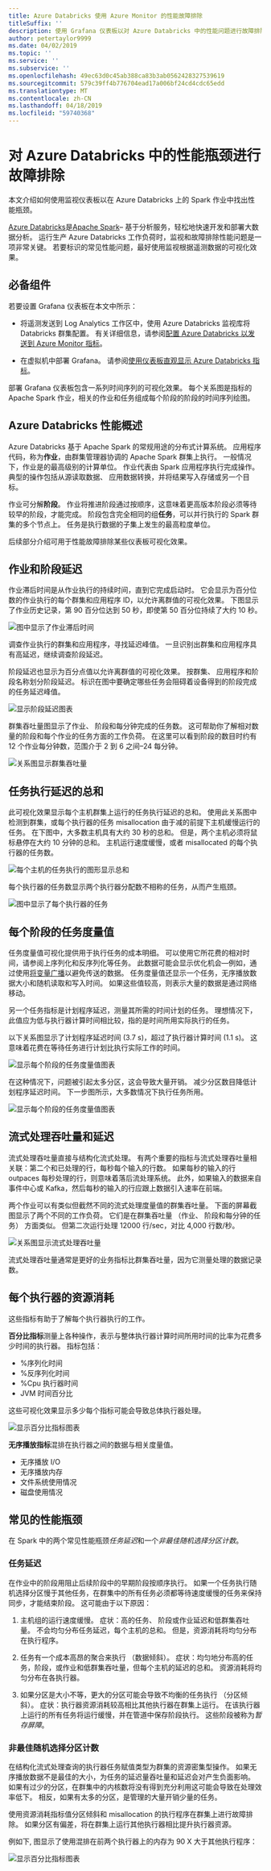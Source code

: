 ```yaml
---
title: Azure Databricks 使用 Azure Monitor 的性能故障排除
titleSuffix: ''
description: 使用 Grafana 仪表板以对 Azure Databricks 中的性能问题进行故障排除
author: petertaylor9999
ms.date: 04/02/2019
ms.topic: ''
ms.service: ''
ms.subservice: ''
ms.openlocfilehash: 49ec63d0c45ab388ca83b3ab0562428327539619
ms.sourcegitcommit: 579c39ff4b776704ead17a006bf24cd4cdc65edd
ms.translationtype: MT
ms.contentlocale: zh-CN
ms.lasthandoff: 04/18/2019
ms.locfileid: "59740368"
---
```

# <a name="troubleshoot-performance-bottlenecks-in-azure-databricks"></a>对 Azure Databricks 中的性能瓶颈进行故障排除

本文介绍如何使用监视仪表板以在 Azure Databricks 上的 Spark 作业中找出性能瓶颈。

[Azure Databricks](/azure/azure-databricks/)是[Apache Spark](https://spark.apache.org/)– 基于分析服务，轻松地快速开发和部署大数据分析。 运行生产 Azure Databricks 工作负荷时，监视和故障排除性能问题是一项非常关键。 若要标识的常见性能问题，最好使用监视根据遥测数据的可视化效果。

## <a name="prerequisites"></a>必备组件

若要设置 Grafana 仪表板在本文中所示：

- 将遥测发送到 Log Analytics 工作区中，使用 Azure Databricks 监视库将 Databricks 群集配置。 有关详细信息，请参阅[配置 Azure Databricks 以发送到 Azure Monitor 指标](./configure-cluster.md)。

- 在虚拟机中部署 Grafana。 请参阅[使用仪表板直观显示 Azure Databricks 指标](./dashboards.md)。

部署 Grafana 仪表板包含一系列时间序列的可视化效果。 每个关系图是指标的 Apache Spark 作业，相关的作业和任务组成每个阶段的阶段的时间序列绘图。

## <a name="azure-databricks-performance-overview"></a>Azure Databricks 性能概述

Azure Databricks 基于 Apache Spark 的常规用途的分布式计算系统。 应用程序代码，称为**作业**，由群集管理器协调的 Apache Spark 群集上执行。 一般情况下，作业是的最高级别的计算单位。 作业代表由 Spark 应用程序执行完成操作。 典型的操作包括从源读取数据、 应用数据转换，并将结果写入存储或另一个目标。

作业可分解**阶段**。 作业将推进阶段通过按顺序，这意味着更高版本阶段必须等待较早的阶段，才能完成。 阶段包含完全相同的组**任务**，可以并行执行的 Spark 群集的多个节点上。 任务是执行数据的子集上发生的最高粒度单位。

后续部分介绍可用于性能故障排除某些仪表板可视化效果。

## <a name="job-and-stage-latency"></a>作业和阶段延迟

作业滞后时间是从作业执行的持续时间，直到它完成启动时。 它会显示为百分位数的作业执行的每个群集和应用程序 ID，以允许离群值的可视化效果。 下图显示了作业历史记录，第 90 百分位达到 50 秒，即使第 50 百分位持续了大约 10 秒。

![图中显示了作业滞后时间](./_images/grafana-job-latency.png)

调查作业执行的群集和应用程序，寻找延迟峰值。 一旦识别出群集和应用程序具有高延迟，继续调查阶段延迟。

阶段延迟也显示为百分点值以允许离群值的可视化效果。 按群集、 应用程序和阶段名称划分阶段延迟。 标识在图中要确定哪些任务会阻碍着设备得到的阶段完成的任务延迟峰值。

![显示阶段延迟图表](./_images/grafana-stage-latency.png)

群集吞吐量图显示了作业、 阶段和每分钟完成的任务数。 这可帮助你了解相对数量的阶段和每个作业的任务方面的工作负荷。 在这里可以看到阶段的数目时约有 12 个作业每分钟数，范围介于 2 到 6 之间&ndash;24 每分钟。

![关系图显示群集吞吐量](./_images/grafana-cluster-throughput.png)

## <a name="sum-of-task-execution-latency"></a>任务执行延迟的总和

此可视化效果显示每个主机群集上运行的任务执行延迟的总和。 使用此关系图中检测到群集，或每个执行器的任务 misallocation 由于减的前提下主机缓慢运行的任务。 在下图中，大多数主机具有大约 30 秒的总和。 但是，两个主机必须将鼠标悬停在大约 10 分钟的总和。 主机运行速度缓慢，或者 misallocated 的每个执行器的任务数。

![每个主机的任务执行的图形显示总和](./_images/grafana-sum-task-exec.png)

每个执行器的任务数显示两个执行器分配数不相称的任务，从而产生瓶颈。

![图中显示了每个执行器的任务](./_images/grafana-tasks-per-exec.png)

## <a name="task-metrics-per-stage"></a>每个阶段的任务度量值

任务度量值可视化提供用于执行任务的成本明细。 可以使用它所花费的相对时间，请参阅上序列化和反序列化等任务。 此数据可能会显示优化机会&mdash;例如，通过使用[将变量广播](https://spark.apache.org/docs/2.2.0/rdd-programming-guide.html#broadcast-variables)以避免传送的数据。 任务度量值还显示一个任务，无序播放数据大小和随机读取和写入时间。 如果这些值较高，则表示大量的数据是通过网络移动。

另一个任务指标是计划程序延迟，测量其所需的时间计划的任务。 理想情况下，此值应为低与执行器计算时间相比较，指的是时间所用实际执行的任务。

以下关系图显示了计划程序延迟时间 (3.7 s)，超过了执行器计算时间 (1.1 s)。 这意味着花费在等待任务进行计划比执行实际工作的时间。

![显示每个阶段的任务度量值图表](./_images/grafana-metrics-per-stage.png)

在这种情况下，问题被引起太多分区，这会导致大量开销。 减少分区数目降低计划程序延迟时间。 下一步图所示，大多数情况下执行任务所用。

![显示每个阶段的任务度量值图表](./_images/grafana-metrics-per-stage2.png)

## <a name="streaming-throughput-and-latency"></a>流式处理吞吐量和延迟

流式处理吞吐量直接与结构化流式处理。 有两个重要的指标与流式处理吞吐量相关联：第二个和已处理的行，每秒每个输入的行数。 如果每秒的输入的行 outpaces 每秒处理的行，则意味着落后流处理系统。 此外，如果输入的数据来自事件中心或 Kafka，然后每秒的输入的行应跟上数据引入速率在前端。

两个作业可以有类似但截然不同的流式处理度量值的群集吞吐量。 下面的屏幕截图显示了两个不同的工作负荷。 它们是在群集吞吐量 （作业、 阶段和每分钟的任务） 方面类似。 但第二次运行处理 12000 行/sec，对比 4,000 行数/秒。

![关系图显示流式处理吞吐量](./_images/grafana-streaming-throughput.png)

流式处理吞吐量通常是更好的业务指标比群集吞吐量，因为它测量处理的数据记录数。

## <a name="resource-consumption-per-executor"></a>每个执行器的资源消耗

这些指标有助于了解每个执行器执行的工作。

**百分比指标**测量上各种操作，表示与整体执行器计算时间所用时间的比率为花费多少时间的执行器。 指标包括：

- %序列化时间
- %反序列化时间
- %Cpu 执行器时间
- JVM 时间百分比

这些可视化效果显示多少每个指标可能会导致总体执行器处理。

![显示百分比指标图表](./_images/grafana-percentage.png)

**无序播放指标**混排在执行器之间的数据与相关度量值。

- 无序播放 I/O
- 无序播放内存
- 文件系统使用情况
- 磁盘使用情况

## <a name="common-performance-bottlenecks"></a>常见的性能瓶颈

在 Spark 中的两个常见性能瓶颈*任务延迟*和一个*非最佳随机选择分区计数*。

### <a name="task-stragglers"></a>任务延迟

在作业中的阶段用阻止后续阶段中的早期阶段按顺序执行。 如果一个任务执行随机选择分区慢于其他任务，在群集中的所有任务必须都等待速度缓慢的任务来保持同步，才能结束阶段。 这可能由于以下原因：

1. 主机组的运行速度缓慢。 症状：高的任务、 阶段或作业延迟和低群集吞吐量。 不会均匀分布任务延迟，每个主机的总和。 但是，资源消耗将均匀分布在执行程序。

1. 任务有一个成本高昂的聚合来执行 （数据倾斜）。 症状：均匀地分布高的任务，阶段，或作业和低群集吞吐量，但每个主机的延迟的总和。 资源消耗将均匀分布在各执行器。

1. 如果分区是大小不等，更大的分区可能会导致不均衡的任务执行 （分区倾斜）。 症状：执行器资源消耗较高相比其他执行器在群集上运行。 在该执行器上运行的所有任务将运行缓慢，并在管道中保存阶段执行。 这些阶段被称为*暂存屏障*。

### <a name="non-optimal-shuffle-partition-count"></a>非最佳随机选择分区计数

在结构化流式处理查询的执行器任务赋值类型为群集的资源密集型操作。 如果无序播放数据不是最佳的大小，为任务的延迟量吞吐量和延迟会对产生负面影响。 如果有过少的分区，在群集中的内核数将没有得到充分利用这可能会导致在处理效率低下。 相反，如果有太多的分区，是管理的大量开销少量的任务。

使用资源消耗指标值分区倾斜和 misallocation 的执行程序在群集上进行故障排除。 如果分区有偏差，将在群集上运行其他执行器相比提升执行器资源。

例如下, 图显示了使用混排在前两个执行器上的内存为 90 X 大于其他执行程序：

![显示百分比指标图表](./_images/grafana-shuffle-memory.png)